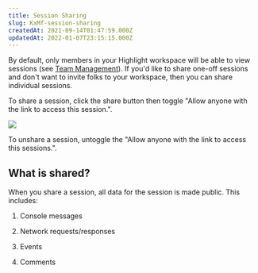 ```yaml
---
title: Session Sharing
slug: KxMf-session-sharing
createdAt: 2021-09-14T01:47:59.000Z
updatedAt: 2022-01-07T23:15:15.000Z
---
```


By default, only members in your Highlight workspace will be able to view sessions (see [Team Management](/product-features/team-management)). If you'd like to share one-off sessions and don't want to invite folks to your workspace, then you can share individual sessions.

To share a session, click the share button then toggle "Allow anyone with the link to access this session.".

![](https://archbee-image-uploads.s3.amazonaws.com/XPwQFz8tul7ogqGkmtA0y/VP2fOjqJrYK3G4HYTepwX_sharing-a-session.gif)

To unshare a session, untoggle the "Allow anyone with the link to access this sessions.".

## What is shared?

When you share a session, all data for the session is made public. This includes:

1.  Console messages

2.  Network requests/responses

3.  Events

4.  Comments
